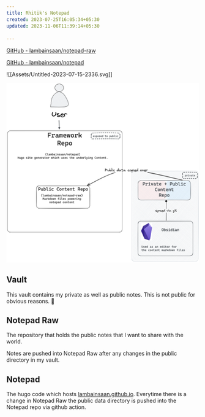 ```yaml
---
title: Rhitik's Notepad
created: 2023-07-25T16:05:34+05:30
updated: 2023-11-06T11:39:14+05:30

---
```


[GitHub - lambainsaan/notepad-raw](https://github.com/lambainsaan/notepad-raw)


[GitHub - lambainsaan/notepad](https://github.com/lambainsaan/notepad)

![[Assets/Untitled-2023-07-15-2336.svg]]

![image](images/obsidian_vault_working.png)


## Vault

This vault contains my private as well as public notes. This is not public for obvious reasons. 😬

## Notepad Raw

The repository that holds the public notes that I want to share with the world.

Notes are pushed into Notepad Raw after any changes in the public directory in my vault.

## Notepad

The hugo code which hosts [lambainsaan.github.io](https://lambainsaan.github.io). Everytime there is a change in Notepad Raw the public data directory is pushed into the Notepad repo via github action.